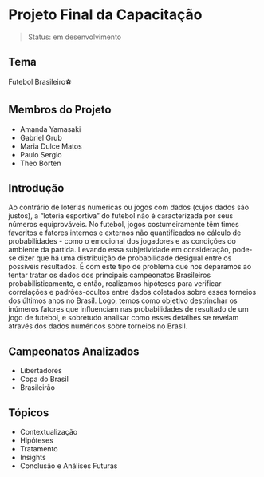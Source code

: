 # Projeto Final da Capacitação
> Status: em desenvolvimento

## Tema
   Futebol Brasileiro⚽

## Membros do Projeto
   + Amanda Yamasaki
   + Gabriel Grub
   + Maria Dulce Matos
   + Paulo Sergio
   + Theo Borten

## Introdução
Ao contrário de loterias numéricas ou jogos com dados (cujos dados são justos), a “loteria esportiva” do futebol não é caracterizada por seus números equiprováveis. No futebol, jogos costumeiramente têm times favoritos e fatores internos e externos não quantificados no cálculo de probabilidades - como o emocional dos jogadores e as condições do ambiente da partida. Levando essa subjetividade em consideração, pode-se dizer que há uma distribuição de probabilidade desigual entre os possíveis resultados. É com este tipo de problema que nos deparamos ao tentar tratar os dados dos principais campeonatos Brasileiros probabilisticamente, e então, realizamos hipóteses para verificar correlações e padrões-ocultos entre dados coletados sobre esses torneios dos últimos anos no Brasil. Logo, temos como objetivo destrinchar os inúmeros fatores que influenciam nas probabilidades de resultado de um jogo de futebol, e sobretudo analisar como esses detalhes se revelam através dos dados numéricos sobre torneios no Brasil.

## Campeonatos Analizados
  + Libertadores
  + Copa do Brasil
  + Brasileirão

## Tópicos
+ Contextualização
+ Hipóteses
+ Tratamento
+ Insights
+ Conclusão e Análises Futuras


